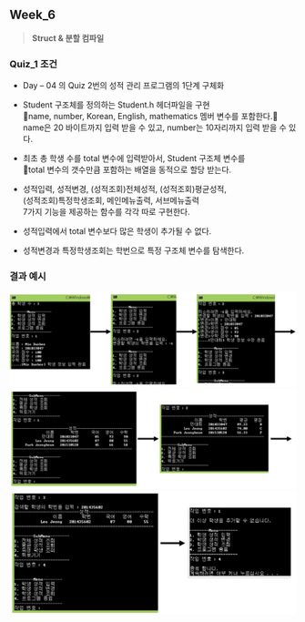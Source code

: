 ## Week_6
>**Struct & 분할 컴파일**

### Quiz_1 조건
- Day – 04 의 Quiz 2번의 성적 관리 프로그램의 1단계 구체화

- Student 구조체를 정의하는 Student.h 헤더파일을 구현<br>
name, number, Korean, English, mathematics 멤버 변수를 포함한다.<br>
name은 20 바이트까지 입력 받을 수 있고, number는 10자리까지 입력 받을 수 있다.

- 최초 총 학생 수를 total 변수에 입력받아서, Student 구조체 변수를<br>
total 변수의 갯수만큼 포함하는 배열을 동적으로 할당 받는다.

- 성적입력, 성적변경, (성적조회)전체성적, (성적조회)평균성적,<br>
(성적조회)특정학생조회, 메인메뉴출력, 서브메뉴출력 <br>
7가지 기능을 제공하는 함수를 각각 따로 구현한다.

- 성적입력에서 total 변수보다 많은 학생이 추가될 수 없다.

- 성적변경과 특정학생조회는 학번으로 특정 구조체 변수를 탐색한다.


### 결과 예시
![Quiz1_1](Quiz1_1.png)
![Quiz1_2](Quiz1_2.png)
![Quiz1_3](Quiz1_3.png)
